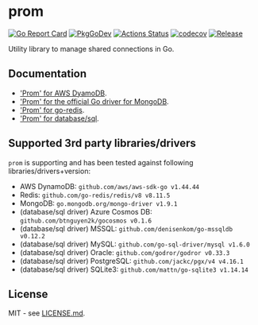 # prom

[![Go Report Card](https://goreportcard.com/badge/github.com/btnguyen2k/prom)](https://goreportcard.com/report/github.com/btnguyen2k/prom)
[![PkgGoDev](https://pkg.go.dev/badge/github.com/btnguyen2k/prom)](https://pkg.go.dev/github.com/btnguyen2k/prom)
[![Actions Status](https://github.com/btnguyen2k/prom/workflows/prom/badge.svg)](https://github.com/btnguyen2k/prom/actions)
[![codecov](https://codecov.io/gh/btnguyen2k/prom/branch/master/graph/badge.svg?token=EBTGTZMSUV)](https://codecov.io/gh/btnguyen2k/prom)
[![Release](https://img.shields.io/github/release/btnguyen2k/prom.svg?style=flat-square)](RELEASE-NOTES.md)

Utility library to manage shared connections in Go.

## Documentation

- ['Prom' for AWS DyamoDB](dynamodb/aws-dynamodb.md).
- ['Prom' for the official Go driver for MongoDB](mongo.md).
- ['Prom' for go-redis](go-redis.md).
- ['Prom' for database/sql](sql.md).

## Supported 3rd party libraries/drivers

`prom` is supporting and has been tested against following libraries/drivers+version:

- AWS DynamoDB: `github.com/aws/aws-sdk-go v1.44.44`
- Redis: `github.com/go-redis/redis/v8 v8.11.5`
- MongoDB: `go.mongodb.org/mongo-driver v1.9.1`
- (database/sql driver) Azure Cosmos DB: `github.com/btnguyen2k/gocosmos v0.1.6`
- (database/sql driver) MSSQL: `github.com/denisenkom/go-mssqldb v0.12.2`
- (database/sql driver) MySQL: `github.com/go-sql-driver/mysql v1.6.0`
- (database/sql driver) Oracle: `github.com/godror/godror v0.33.3`
- (database/sql driver) PostgreSQL: `github.com/jackc/pgx/v4 v4.16.1`
- (database/sql driver) SQLite3: `github.com/mattn/go-sqlite3 v1.14.14`

## License

MIT - see [LICENSE.md](LICENSE.md).
